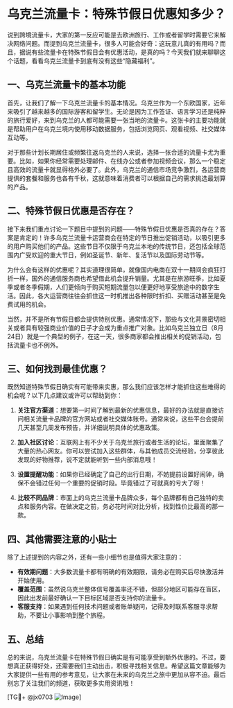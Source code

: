 # 乌克兰流量卡：特殊节假日优惠知多少？

说到跨境流量卡，大家的第一反应可能是去欧洲旅行、工作或者留学时需要它来解决网络问题。而提到乌克兰流量卡，很多人可能会好奇：这玩意儿真的有用吗？而且，据说有些流量卡在特殊节假日会有优惠活动，是真的吗？今天我们就来聊聊这个话题，看看乌克兰流量卡到底有没有这些“隐藏福利”。

## 一、乌克兰流量卡的基本功能

首先，让我们了解一下乌克兰流量卡的基本情况。乌克兰作为一个东欧国家，近年来吸引了越来越多的国际游客和留学生。无论是因为工作签证、语言学习还是纯粹的旅行爱好，来到乌克兰的人都可能需要一张当地的流量卡。这张卡的主要功能就是帮助用户在乌克兰境内使用移动数据服务，包括浏览网页、观看视频、社交媒体互动等。

对于那些计划长期居住或频繁往返乌克兰的人来说，选择一张合适的流量卡尤为重要。比如，如果你经常需要处理邮件、在线办公或者参加视频会议，那么一个稳定且高效的流量卡就显得格外必要了。此外，乌克兰的通信市场竞争激烈，各运营商提供的套餐和服务也各有千秋，这就意味着消费者可以根据自己的需求挑选最划算的产品。

## 二、特殊节假日优惠是否存在？

接下来我们重点讨论一下题目中提到的问题——特殊节假日优惠是否真的存在？答案是肯定的！许多乌克兰流量卡运营商会在特定的节日推出促销活动，以吸引更多的用户购买他们的产品。这些节日不仅限于乌克兰本地的传统节日，还包括全球范围内广受欢迎的重大节日，例如圣诞节、新年、复活节以及国际劳动节等。

为什么会有这样的优惠呢？其实道理很简单，就像国内电商在双十一期间会疯狂打折一样，国外的通信服务商也希望借此机会提升销量。尤其是在旅游旺季，比如夏季或者冬季假期，人们更倾向于购买短期流量包以便更好地享受旅途中的数字生活。因此，各大运营商往往会抓住这一时机推出各种限时折扣、买赠活动甚至是免费试用的机会。

当然，并不是所有节假日都会提供特别优惠。通常情况下，那些与文化背景密切相关或者具有较强商业价值的日子才会成为重点推广对象。比如乌克兰独立日（8月24日）就是一个典型的例子，在这一天，很多商家都会推出相关的促销活动，包括流量卡也不例外。

## 三、如何找到最佳优惠？

既然知道特殊节假日确实有可能带来实惠，那么我们应该怎样才能抓住这些难得的机会呢？以下几点建议或许可以帮助到你：

1. **关注官方渠道**：想要第一时间了解到最新的优惠信息，最好的办法就是直接访问相关流量卡品牌的官方网站或者社交媒体账号。通常来说，这些平台会提前几天甚至几周发布预告，并详细说明具体的优惠政策。

2. **加入社区讨论**：互联网上有不少关于乌克兰旅行或者生活的论坛，里面聚集了大量的热心网友。你可以尝试加入这些群体，与其他成员交流经验，分享彼此发现的好物推荐，说不定就能听到一些内部消息哦！

3. **设置提醒功能**：如果你已经确定了自己的出行日期，不妨提前设置好闹钟，确保不会错过任何一个重要的促销时段。毕竟错过了可就真的亏大了呀！

4. **比较不同品牌**：市面上的乌克兰流量卡品牌众多，每个品牌都有自己独特的卖点和服务内容。在做决定之前，务必花时间对比分析，找到性价比最高的那一款。

## 四、其他需要注意的小贴士

除了上述提到的内容之外，还有一些小细节也是值得大家注意的：

- **有效期问题**：大多数流量卡都有明确的有效期限，请务必在购买后尽快激活并开始使用。
- **覆盖范围**：虽然说乌克兰整体信号覆盖率还不错，但部分地区可能存在盲区，因此出发前最好确认一下目标区域是否支持你的流量卡。
- **客服支持**：如果遇到任何技术问题或者账单疑问，记得及时联系客服寻求帮助，不要让小事影响到整个旅程。

## 五、总结

总的来说，乌克兰流量卡在特殊节假日确实是有可能享受到额外优惠的。不过，要想真正获得好处，还需要我们主动出击，积极寻找相关信息。希望这篇文章能够为大家提供一些有用的参考意见，让大家在未来的乌克兰之旅中更加从容不迫。最后别忘了关注我们的频道，获取更多实用资讯哦！

[TG💪+ @jx0703 ![Image](https://github.com/user-attachments/assets/dbca1d08-cadb-493c-b0ec-ad6f7a83f270)]